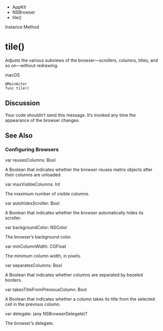

- AppKit
- NSBrowser
-  tile() 

Instance Method

# tile()

Adjusts the various subviews of the browser—scrollers, columns, titles, and so on—without redrawing.

macOS

``` source
@MainActor
func tile()
```

## Discussion

Your code shouldn’t send this message. It’s invoked any time the appearance of the browser changes.

## See Also

### Configuring Browsers

var reusesColumns: Bool

A Boolean that indicates whether the browser reuses matrix objects after their columns are unloaded.

var maxVisibleColumns: Int

The maximum number of visible columns.

var autohidesScroller: Bool

A Boolean that indicates whether the browser automatically hides its scroller.

var backgroundColor: NSColor

The browser’s background color.

var minColumnWidth: CGFloat

The minimum column width, in pixels.

var separatesColumns: Bool

A Boolean that indicates whether columns are separated by bezeled borders.

var takesTitleFromPreviousColumn: Bool

A Boolean that indicates whether a column takes its title from the selected cell in the previous column.

var delegate: (any NSBrowserDelegate)?

The browser’s delegate.

